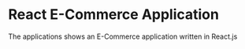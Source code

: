# React E-Commerce Application

The applications shows an E-Commerce application written in React.js